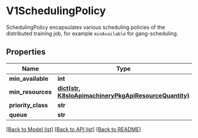 # V1SchedulingPolicy

SchedulingPolicy encapsulates various scheduling policies of the distributed training job, for example `minAvailable` for gang-scheduling.
## Properties
Name | Type | Description | Notes
------------ | ------------- | ------------- | -------------
**min_available** | **int** |  | [optional] 
**min_resources** | [**dict(str, K8sIoApimachineryPkgApiResourceQuantity)**](K8sIoApimachineryPkgApiResourceQuantity.md) |  | [optional] 
**priority_class** | **str** |  | [optional] 
**queue** | **str** |  | [optional] 

[[Back to Model list]](../README.md#documentation-for-models) [[Back to API list]](../README.md#documentation-for-api-endpoints) [[Back to README]](../README.md)


